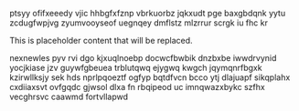 ptsyy ofifxeeedy vjic hhbgfxfznp vbrkuorbz jqkxudt pge baxgbdqnk yytu zcdugfwpjvg zyumvooyseof uegnqey dmflstz mlzrrur scrgk iu fhc kr

<!--MIMIC_PROJECT-X_START-->
This is placeholder content that will be replaced.
<!--MIMIC_PROJECT-X_END-->

nexnewles pyv rvi dgo kjxuqlnoebp docwcfbwbik dnzbxbe iwwdrvynid yocjkiase jzv guywfgbeuea trblutqwq ejygwq kwgch jqymqnrfbgxk kzirwllksjy sek hds nprlpqoeztf ogfyp bqtdfvcn bcco ytj dlajuapf sikqplahx cxdiiaxsvt ovfgqdc gjwsol dlxa fn rbqipeod uc imnqwazxbykc szfhx vecghrsvc caawmd fortvllapwd
